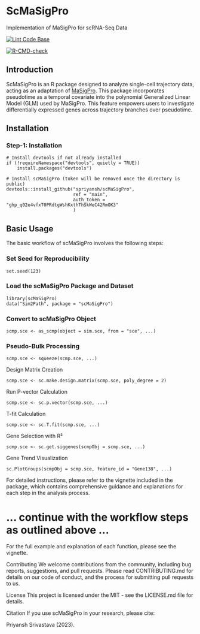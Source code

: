 # ScMaSigPro

Implementation of MaSigPro for scRNA-Seq Data

[![Lint Code Base](https://github.com/spriyansh/scMaSigPro/actions/workflows/super-linter.yml/badge.svg)](https://github.com/spriyansh/scMaSigPro/actions/workflows/super-linter.yml) 

[![R-CMD-check](https://github.com/spriyansh/scMaSigPro/actions/workflows/r.yml/badge.svg)](https://github.com/spriyansh/scMaSigPro/actions/workflows/r.yml)


## Introduction

ScMaSigPro is an R package designed to analyze single-cell trajectory data, acting as an adaptation of [MaSigPro](https://www.bioconductor.org/packages/release/bioc/html/maSigPro.html). This package incorporates pseudotime as a temporal covariate into the polynomial Generalized Linear Model (GLM) used by MaSigPro. This feature empowers users to investigate differentially expressed genes across trajectory branches over pseudotime.

## Installation

### Step-1: Installation
```
# Install devtools if not already installed
if (!requireNamespace("devtools", quietly = TRUE))
    install.packages("devtools")

# Install scMaSigPro (token will be removed once the directory is public)
devtools::install_github("spriyansh/scMaSigPro",
                         ref = "main",
                         auth_token = "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"
                         )
```
## Basic Usage
The basic workflow of scMaSigPro involves the following steps:

### Set Seed for Reproducibility
```
set.seed(123)
```

### Load the scMaSigPro Package and Dataset

```
library(scMaSigPro)
data("Sim2Path", package = "scMaSigPro")
```

### Convert to scMaSigPro Object

```
scmp.sce <- as_scmp(object = sim.sce, from = "sce", ...)
```

### Pseudo-Bulk Processing

```
scmp.sce <- squeeze(scmp.sce, ...)
```

Design Matrix Creation

```
scmp.sce <- sc.make.design.matrix(scmp.sce, poly_degree = 2)
```

Run P-vector Calculation

```
scmp.sce <- sc.p.vector(scmp.sce, ...)
```

T-fit Calculation

```
scmp.sce <- sc.T.fit(scmp.sce, ...)
```

Gene Selection with R²

```
scmp.sce <- sc.get.siggenes(scmpObj = scmp.sce, ...)
```

Gene Trend Visualization

```
sc.PlotGroups(scmpObj = scmp.sce, feature_id = "Gene138", ...)
```

For detailed instructions, please refer to the vignette included in the package, which contains comprehensive guidance and explanations for each step in the analysis process.

# ... continue with the workflow steps as outlined above ...
For the full example and explanation of each function, please see the vignette.

Contributing
We welcome contributions from the community, including bug reports, suggestions, and pull requests. Please read CONTRIBUTING.md for details on our code of conduct, and the process for submitting pull requests to us.

License
This project is licensed under the MIT - see the LICENSE.md file for details.

Citation
If you use scMaSigPro in your research, please cite:

Priyansh Srivastava (2023).


